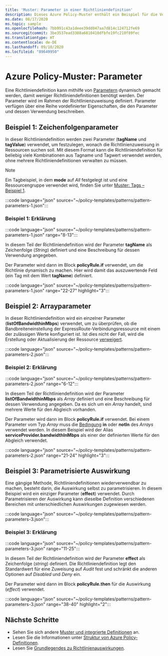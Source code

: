 ```yaml
---
title: 'Muster: Parameter in einer Richtliniendefinition'
description: Dieses Azure Policy-Muster enthält ein Beispiel für die Verwendung von Zeichenfolgen- und Arrayparametern in einer Richtliniendefinition sowie für das Parametrisieren des Effekts.
ms.date: 08/17/2020
ms.topic: sample
ms.openlocfilehash: 7bb991c43a1deee39dd047aa7d814c124712fe69
ms.sourcegitcommit: 3be3537ead3388a6810410dfbfe19fc210f89fec
ms.translationtype: HT
ms.contentlocale: de-DE
ms.lasthandoff: 09/10/2020
ms.locfileid: "89649950"
---
```

# <a name="azure-policy-pattern-parameters"></a>Azure Policy-Muster: Parameter

Eine Richtliniendefinition kann mithilfe von [Parametern](../concepts/definition-structure.md#parameters) dynamisch gemacht werden, damit weniger Richtliniendefinitionen benötigt werden. Der Parameter wird im Rahmen der Richtlinienzuweisung definiert. Parameter verfügen über eine Reihe vordefinierter Eigenschaften, die den Parameter und dessen Verwendung beschreiben.

## <a name="sample-1-string-parameters"></a>Beispiel 1: Zeichenfolgenparameter

In dieser Richtliniendefinition werden zwei Parameter (**tagName** und **tagValue**) verwendet, um festzulegen, wonach die Richtlinienzuweisung in Ressourcen suchen soll. Mit diesem Format kann die Richtliniendefinition für beliebig viele Kombinationen aus Tagname und Tagwert verwendet werden, ohne mehrere Richtliniendefinitionen verwalten zu müssen.

> [!NOTE]
> Ein Tagbeispiel, in dem **mode** auf _All_ festgelegt ist und eine Ressourcengruppe verwendet wird, finden Sie unter [Muster: Tags –Beispiel 1](./pattern-tags.md#sample-1-parameterize-tags).

:::code language="json" source="~/policy-templates/patterns/pattern-parameters-1.json":::

### <a name="sample-1-explanation"></a>Beispiel 1: Erklärung

:::code language="json" source="~/policy-templates/patterns/pattern-parameters-1.json" range="8-13":::

In diesem Teil der Richtliniendefinition wird der Parameter **tagName** als Zeichenfolge (_String_) definiert und eine Beschreibung für dessen Verwendung angegeben.

Der Parameter wird dann im Block **policyRule.if** verwendet, um die Richtlinie dynamisch zu machen. Hier wird damit das auszuwertende Feld (ein Tag mit dem Wert **tagName**) definiert.

:::code language="json" source="~/policy-templates/patterns/pattern-parameters-1.json" range="22-27" highlight="3":::

## <a name="sample-2-array-parameters"></a>Beispiel 2: Arrayparameter

In dieser Richtliniendefinition wird ein einzelner Parameter (**listOfBandwidthinMbps**) verwendet, um zu überprüfen, ob die Bandbreiteneinstellung der ExpressRoute-Verbindungsressource mit einem der zulässigen Werte konfiguriert ist. Ist dies nicht der Fall, wird die Erstellung oder Aktualisierung der Ressource [verweigert](../concepts/effects.md#deny).

:::code language="json" source="~/policy-templates/patterns/pattern-parameters-2.json":::

### <a name="sample-2-explanation"></a>Beispiel 2: Erklärung

:::code language="json" source="~/policy-templates/patterns/pattern-parameters-2.json" range="6-12":::

In diesem Teil der Richtliniendefinition wird der Parameter **listOfBandwidthinMbps** als _Array_ definiert und eine Beschreibung für dessen Verwendung angegeben. Da es sich um ein _Array_ handelt, sind mehrere Werte für den Abgleich vorhanden.

Der Parameter wird dann im Block **policyRule.if** verwendet. Bei einem Parameter vom Typ _Array_ muss die [Bedingung](../concepts/definition-structure.md#conditions) **in** oder **notIn** des _Arrays_
verwendet werden.
In diesem Beispiel wird der Alias **serviceProvider.bandwidthInMbps** als einer der definierten Werte für den Abgleich verwendet.

:::code language="json" source="~/policy-templates/patterns/pattern-parameters-2.json" range="21-24" highlight="3":::

## <a name="sample-3-parameterized-effect"></a>Beispiel 3: Parametrisierte Auswirkung

Eine gängige Methode, Richtliniendefinitionen wiederverwendbar zu machen, besteht darin, die Auswirkung selbst zu parametrisieren. In diesem Beispiel wird ein einziger Parameter (**effect**) verwendet. Durch Parametrisieren der Auswirkung kann dieselbe Definition verschiedenen Bereichen mit unterschiedlichen Auswirkungen zugewiesen werden.

:::code language="json" source="~/policy-templates/patterns/pattern-parameters-3.json":::

### <a name="sample-3-explanation"></a>Beispiel 3: Erklärung

:::code language="json" source="~/policy-templates/patterns/pattern-parameters-3.json" range="11-25":::

In diesem Teil der Richtliniendefinition wird der Parameter **effect** als Zeichenfolge (_string_) definiert. Die Richtliniendefinition legt den Standardwert für eine Zuweisung auf _Audit_ fest und schränkt die anderen Optionen auf _Disabled_ und _Deny_ ein.

Der Parameter wird dann im Block **policyRule.then** für die Auswirkung (_effect_) verwendet.

:::code language="json" source="~/policy-templates/patterns/pattern-parameters-3.json" range="38-40" highlight="2":::

## <a name="next-steps"></a>Nächste Schritte

- Sehen Sie sich andere [Muster und integrierte Definitionen](./index.md) an.
- Lesen Sie die Informationen unter [Struktur von Azure Policy-Definitionen](../concepts/definition-structure.md).
- Lesen Sie [Grundlegendes zu Richtlinienauswirkungen](../concepts/effects.md).